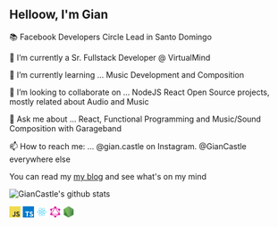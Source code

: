 ## Helloow, I'm Gian
📚  Facebook Developers Circle Lead in Santo Domingo

🔭  I’m currently a  Sr. Fullstack Developer @ VirtualMind

🌱  I’m currently learning ... Music Development and Composition

👯  I’m looking to collaborate on ... NodeJS React Open Source projects, mostly related about Audio and Music

💬  Ask me about ... React, Functional Programming and Music/Sound Composition with Garageband

📫  How to reach me: ... @gian.castle on Instagram. @GianCastle everywhere else

You can read my [my blog](https://giancastle.com) and see what's on my mind

![GianCastle's github stats](https://github-readme-stats.vercel.app/api?username=giancastle&theme=gradient)

<code><img height="20" src="https://raw.githubusercontent.com/github/explore/80688e429a7d4ef2fca1e82350fe8e3517d3494d/topics/javascript/javascript.png"></code>
<code><img height="20" src="https://raw.githubusercontent.com/github/explore/80688e429a7d4ef2fca1e82350fe8e3517d3494d/topics/typescript/typescript.png"></code>
<code><img height="20" src="https://raw.githubusercontent.com/github/explore/80688e429a7d4ef2fca1e82350fe8e3517d3494d/topics/react/react.png"></code>
<code><img height="20" src="https://raw.githubusercontent.com/github/explore/5c058a388828bb5fde0bcafd4bc867b5bb3f26f3/topics/graphql/graphql.png"></code>
<code><img height="20" src="https://raw.githubusercontent.com/github/explore/80688e429a7d4ef2fca1e82350fe8e3517d3494d/topics/nodejs/nodejs.png"></code>
